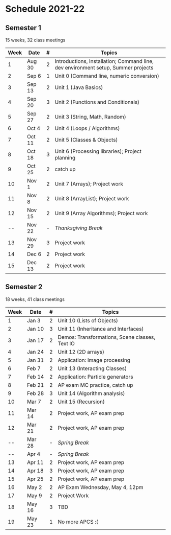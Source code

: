 # Schedule 2021-22

## Semester 1

15 weeks, 32 class meetings

|Week|Date  |#|Topics|
|----|------|-|------|
|1   |Aug 30|2|Introductions, Installation; Command line, dev environment setup, Summer projects|
|2   |Sep 6 |1|Unit 0 (Command line, numeric conversion)|
|3   |Sep 13|2|Unit 1 (Java Basics)|
|4   |Sep 20|3|Unit 2 (Functions and Conditionals)|
|5   |Sep 27|2|Unit 3 (String, Math, Random)|
|6   |Oct 4 |2|Unit 4 (Loops / Algorithms)|
|7   |Oct 11|2|Unit 5 (Classes & Objects)|
|8   |Oct 18|3|Unit 6 (Processing libraries); Project planning|
|9   |Oct 25|2|catch up|
|10  |Nov 1 |2|Unit 7 (Arrays); Project work|
|11  |Nov 8 |2|Unit 8 (ArrayList); Project work|
|12  |Nov 15|2|Unit 9 (Array Algorithms); Project work|
|--  |Nov 22|-|_Thanksgiving Break_|
|13  |Nov 29|3|Project work|
|14  |Dec 6 |2|Project work|
|15  |Dec 13|2|Project work|

## Semester 2 

18 weeks, 41 class meetings

|Week|Date  |#|Topics|
|----|------|-|------|
|1   |Jan 3 |2|Unit 10 (Lists of Objects)|
|2   |Jan 10|3|Unit 11 (Inheritance and Interfaces)|
|3   |Jan 17|2|Demos: Transformations, Scene classes, Text IO|
|4   |Jan 24|2|Unit 12 (2D arrays)|
|5   |Jan 31|2|Application: Image processing|
|6   |Feb 7 |2|Unit 13 (Interacting Classes)|
|7   |Feb 14|2|Application: Particle generators|
|8   |Feb 21|2|AP exam MC practice, catch up|
|9   |Feb 28|3|Unit 14 (Algorithm analysis)|
|10  |Mar 7 |2|Unit 15 (Recursion)|
|11  |Mar 14|2|Project work, AP exam prep|
|12  |Mar 21|2|Project work, AP exam prep|
|--  |Mar 28|-|_Spring Break_|
|--  |Apr 4 |-|_Spring Break_|
|13  |Apr 11|2|Project work, AP exam prep|
|14  |Apr 18|3|Project work, AP exam prep|
|15  |Apr 25|2|Project work, AP exam prep|
|16  |May 2 |2|AP Exam Wednesday, May 4, 12pm|
|17  |May 9 |2|Project Work|
|18  |May 16|3|TBD|
|19  |May 23|1|No more APCS :(|


